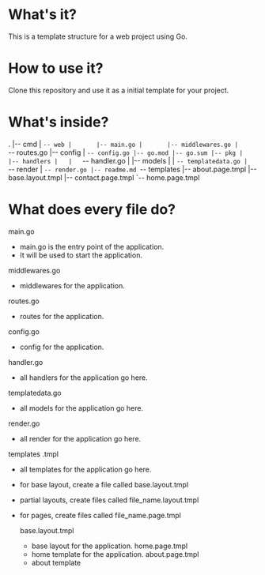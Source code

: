# What's it?

This is a template structure for a web project using Go.

# How to use it?

Clone this repository and use it as a initial template for your project.

# What's inside?

.
|-- cmd
| `-- web
|       |-- main.go
|       |-- middlewares.go
|       `-- routes.go
|-- config
| `-- config.go
|-- go.mod
|-- go.sum
|-- pkg
|   |-- handlers
|   |   `-- handler.go
| |-- models
| | `-- templatedata.go
|   `-- render
| `-- render.go
|-- readme.md
`-- templates
|-- about.page.tmpl
|-- base.layout.tmpl
|-- contact.page.tmpl
`-- home.page.tmpl

# What does every file do?

main.go

- main.go is the entry point of the application.
- It will be used to start the application.

middlewares.go

- middlewares for the application.

routes.go

- routes for the application.

config.go

- config for the application.

handler.go

- all handlers for the application go here.

templatedata.go

- all models for the application go here.

render.go

- all render for the application go here.

templates .tmpl

- all templates for the application go here.
- for base layout, create a file called base.layout.tmpl
- partial layouts, create files called file_name.layout.tmpl
- for pages, create files called file_name.page.tmpl

  base.layout.tmpl

  - base layout for the application.
    home.page.tmpl
  - home template for the application.
    about.page.tmpl
  - about template
